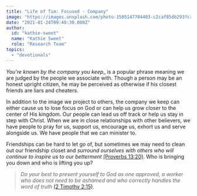 ```yaml
---
title: "Life of Tim: Focused - Company"
image: "https://images.unsplash.com/photo-1505147704403-c2caf85db293?crop=entropy&amp;cs=srgb&amp;fm=jpg&amp;ixid=MXw5NjYxfDB8MXxzZWFyY2h8NHx8ZnJpZW5kc3xlbnwwfHx8&amp;ixlib=rb-1.2.1&amp;q=85"
date: "2021-01-24T09:40:30.000Z"
author:
  id: "kathie-sweet"
  name: "Kathie Sweet"
  role: "Research Team"
topics:
  - "devotionals"
---
```

_You’re known by the company you keep__ is a popular phrase meaning we are judged by the people we associate with.  Though a person may be an honest upright citizen, he may be perceived as otherwise if his closest friends are liars and cheaters.

In addition to the image we project to others, the company we keep can either cause us to lose focus on God or can help us grow closer to the center of His kingdom.  Our people can lead us off track or help us stay in step with Christ. When we are in close relationships with other believers, we have people to pray for us, support us, encourage us, exhort us and serve alongside us. We have people that we can minister to.

Friendships can be hard to let go of, but sometimes we may need to clean out our friendship closet and _surround ourselves with others who will continue to inspire us  to our betterment_ [(Proverbs 13:20)][1].  Who is bringing you down and who is lifting you up?

>_Do your best to present yourself to God as one approved, a worker who does not need to be ashamed and who correctly handles the word of truth_ [(2 Timothy 2:15)][2].

[1]: https://www.biblegateway.com/passage/?search=proverbs+13%3A20&version=GNT
[2]: https://www.biblegateway.com/passage/?search=2+timothy+2&version=NIV
